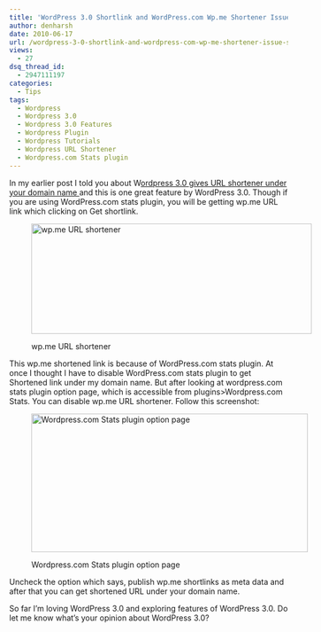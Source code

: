 ```yaml
---
title: 'WordPress 3.0 Shortlink and WordPress.com Wp.me Shortener Issue [Solved]'
author: denharsh
date: 2010-06-17
url: /wordpress-3-0-shortlink-and-wordpress-com-wp-me-shortener-issue-solved/
views:
  - 27
dsq_thread_id:
  - 2947111197
categories:
  - Tips
tags:
  - Wordpress
  - Wordpress 3.0
  - Wordpress 3.0 Features
  - Wordpress Plugin
  - Wordpress Tutorials
  - Wordpress URL Shortener
  - Wordpress.com Stats plugin
---
```

In my earlier post I told you about W<a href="http://wpveda.com/wordpress-3-0-gives-url-shortener-under-your-domain-name/" onclick="_gaq.push(['_trackEvent', 'outbound-article', 'http://wpveda.com/wordpress-3-0-gives-url-shortener-under-your-domain-name/', 'ordpress 3.0 gives URL shortener under your domain name ']);" >ordpress 3.0 gives URL shortener under your domain name </a>and this is one great feature by WordPress 3.0. Though if you are using WordPress.com stats plugin, you will be getting wp.me URL link which clicking on Get shortlink.<figure id="attachment_386" style="width: 507px;" class="wp-caption aligncenter">

[<img class="size-full  wp-image-51807" src="http://cdn.devilsworkshop.org/files/2010/06/wp.me-url-shortener.jpg" alt="wp.me URL shortener" width="507" height="199" />][1]<figcaption class="wp-caption-text">wp.me URL shortener</figcaption></figure> 

This wp.me shortened link is because of WordPress.com stats plugin. At once I thought I have to disable WordPress.com stats plugin to get Shortened link under my domain name. But after looking at wordpress.com stats plugin option page, which is accessible from plugins>Wordpress.com Stats. You can disable wp.me URL shortener. Follow this screenshot:<figure id="attachment_390" style="width: 500px;" class="wp-caption aligncenter">

[<img class="size-large wp-image-390 " src="http://cdn.devilsworkshop.org/files/2010/06/wordpress-stats-plugin-option-590x250.jpg" alt="Wordpress.com Stats plugin option page" width="500" height="250" />][2]<figcaption class="wp-caption-text">Wordpress.com Stats plugin option page</figcaption></figure> 

Uncheck the option which says, publish wp.me shortlinks as meta data and after that you can get shortened URL under your domain name.

So far I&#8217;m loving WordPress 3.0 and exploring features of WordPress 3.0. Do let me know what&#8217;s your opinion about WordPress 3.0?

 [1]: http://cdn.devilsworkshop.org/files/2010/06/wp.me-url-shortener.jpg
 [2]: http://cdn.devilsworkshop.org/files/2010/06/wordpress-stats-plugin-option.jpg
